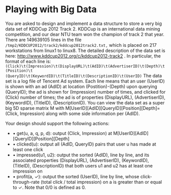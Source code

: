 # Playing with Big Data

You are asked to design and implement a data structure to store a very big data set of KDDCup 2012
Track 2. KDDCup is an international data mining competition, and our dear NTU team won the
champion of track 2 that year. There are 149639105 lines in the file
``
/tmp2/KDDCUP2012/track2/kddcup2012track2.txt,
``
which is placed on 217 workstations from linux1 to linux8. The detailed description of the data set is
here: http://www.kddcup2012.org/c/kddcup2012-track2 . In particular, the format of each line is:
``
(Click)\t(Impression)\t(DisplayURL)\t(AdID)\t(AdvertiserID)\t(Depth)\t(Position)\t
(QueryID)\t(KeywordID)\t(TitleID)\t(DescriptionID)\t(UserID)
``
The data set is a log file of Tencent Ad system. Each line means that an user (UserID) is shown with
an ad (AdID) at location (Postition)-(Depth) upon querying (QueryID); the ad is shown for (Impression)
number of times, and clicked for (Click) number of times; the ad is of properties (DisplayURL), (AdvertiserID),
(KeywordID), (TitleID), (DescriptionID). You can view the data set as a super big 5D sparse
matrix M with M[UserID][AdID][QueryID][Position][Depth]=(Click, Impression) along with some
side information per (AdID).

Your design should support the following actions:
- • get(u, a, q, p, d): output (Click, Impression) at M[UserID][AdID][QueryID][Position][Depth]
- • clicked(u): output all (AdID, QueryID) pairs that user u has made at least one click
- • impressed(u1, u2): output the sorted (AdID), line by line, and its associated properties (DisplayURL),
(AdvertiserID), (KeywordID), (TitleID), (DescriptionID) that both users u1 and u2
has at least one impression on
- • profit(a, ✓): output the sorted (UserID), line by line, whose click-through-rate (total click / total
impression) on a is greater than or equal to ✓. Note that 0/0 is defined as 0.
